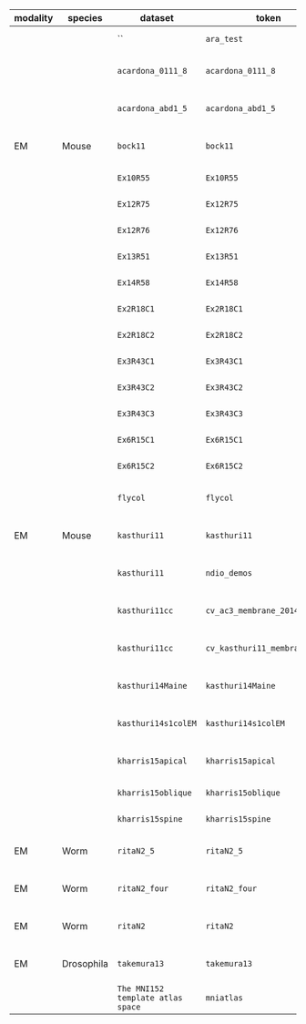 | modality|species|dataset|token|resolution|image_size|reference |
| -----|-----|-----|-----|-----|-----|----- |
| ||``|`ara_test`||456 x 320 x 528| |
| ||`acardona_0111_8`|`acardona_0111_8`||32768 x 32768 x 4840| |
| ||`acardona_abd1_5`|`acardona_abd1_5`||24576 x 24576 x 461| |
| EM|Mouse|`bock11`|`bock11`|4 4 45 nm|135424 x 119808 x 4156|[nature.com/nature/journal/v47...](http://www.nature.com/nature/journal/v471/n7337/full/nature09802.html) |
| ||`Ex10R55`|`Ex10R55`||3409 x 3337 x 70| |
| ||`Ex12R75`|`Ex12R75`||5491 x 4749 x 35| |
| ||`Ex12R76`|`Ex12R76`||5979 x 4872 x 37| |
| ||`Ex13R51`|`Ex13R51`||5184 x 5840 x 30| |
| ||`Ex14R58`|`Ex14R58`||4750 x 3410 x 41| |
| ||`Ex2R18C1`|`Ex2R18C1`||2106 x 3236 x 42| |
| ||`Ex2R18C2`|`Ex2R18C2`||1970 x 3175 x 42| |
| ||`Ex3R43C1`|`Ex3R43C1`||2101 x 3223 x 69| |
| ||`Ex3R43C2`|`Ex3R43C2`||1971 x 3164 x 69| |
| ||`Ex3R43C3`|`Ex3R43C3`||1989 x 3252 x 69| |
| ||`Ex6R15C1`|`Ex6R15C1`||3208 x 3581 x 30| |
| ||`Ex6R15C2`|`Ex6R15C2`||3233 x 3636 x 30| |
| ||`flycol`|`flycol`||2000 x 2000 x 6240| |
| EM|Mouse|`kasthuri11`|`kasthuri11`|3 3 30 nm|21504 x 26624 x 1850|[sciencedirect.com/science/art...](http://www.sciencedirect.com/science/article/pii/S0092867415008247) |
| ||`kasthuri11`|`ndio_demos`||21504 x 26624 x 1850| |
| ||`kasthuri11cc`|`cv_ac3_membrane_2014`||21504 x 26624 x 1850| |
| ||`kasthuri11cc`|`cv_kasthuri11_membrane_2014`||21504 x 26624 x 1850| |
| ||`kasthuri14Maine`|`kasthuri14Maine`||6144 x 6144 x 2042| |
| ||`kasthuri14s1colEM`|`kasthuri14s1colEM`||49152 x 32768 x 254| |
| ||`kharris15apical`|`kharris15apical`||8192 x 8192 x 194| |
| ||`kharris15oblique`|`kharris15oblique`||8192 x 8192 x 91| |
| ||`kharris15spine`|`kharris15spine`||9000 x 9000 x 89| |
| EM|Worm|`ritaN2_5`|`ritaN2_5`|? ? 50 nm|37379 x 25986 x 743|[wormatlas.org/ver1/MoW_built0...](http://www.wormatlas.org/ver1/MoW_built0.92/toc.html) |
| EM|Worm|`ritaN2_four`|`ritaN2_four`|? ? 50 nm|28381 x 24234 x 322|[wormatlas.org/ver1/MoW_built0...](http://www.wormatlas.org/ver1/MoW_built0.92/toc.html) |
| EM|Worm|`ritaN2`|`ritaN2`|? ? 50 nm|13101 x 14378 x 1199|[wormatlas.org/ver1/MoW_built0...](http://www.wormatlas.org/ver1/MoW_built0.92/toc.html) |
| EM|Drosophila|`takemura13`|`takemura13`||12000 x 12000 x 1460|[nature.com/nature/journal/v50...](http://www.nature.com/nature/journal/v500/n7461/full/nature12450.html#/semi-automated-connectome-reconstruction) |
| ||`The MNI152 template atlas space`|`mniatlas`||182 x 218 x 182| |
